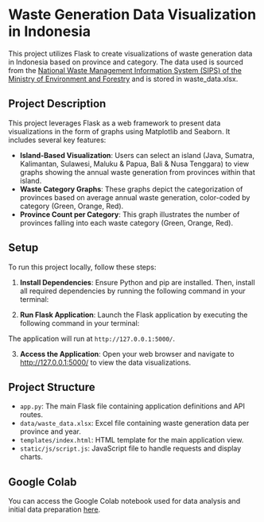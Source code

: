 # Waste Generation Data Visualization in Indonesia

This project utilizes Flask to create visualizations of waste generation data in Indonesia based on province and category. The data used is sourced from the [National Waste Management Information System (SIPS) of the Ministry of Environment and Forestry](https://sipsn.menlhk.go.id/sipsn/public/data/timbulan) and is stored in waste_data.xlsx.

## Project Description

This project leverages Flask as a web framework to present data visualizations in the form of graphs using Matplotlib and Seaborn. It includes several key features:

- **Island-Based Visualization**: Users can select an island (Java, Sumatra, Kalimantan, Sulawesi, Maluku & Papua, Bali & Nusa Tenggara) to view graphs showing the annual waste generation from provinces within that island.
- **Waste Category Graphs**: These graphs depict the categorization of provinces based on average annual waste generation, color-coded by category (Green, Orange, Red).
- **Province Count per Category**: This graph illustrates the number of provinces falling into each waste category (Green, Orange, Red).

## Setup

To run this project locally, follow these steps:

1. **Install Dependencies**:
   Ensure Python and pip are installed. Then, install all required dependencies by running the following command in your terminal:

2. **Run Flask Application**:
Launch the Flask application by executing the following command in your terminal:

The application will run at `http://127.0.0.1:5000/`.

3. **Access the Application**:
Open your web browser and navigate to http://127.0.0.1:5000/ to view the data visualizations.

## Project Structure

- `app.py`: The main Flask file containing application definitions and API routes.
- `data/waste_data.xlsx`: Excel file containing waste generation data per province and year.
- `templates/index.html`: HTML template for the main application view.
- `static/js/script.js`: JavaScript file to handle requests and display charts.

## Google Colab

You can access the Google Colab notebook used for data analysis and initial data preparation [here](https://colab.research.google.com/drive/1tfkHJZSyuctcJet-qifhphA6F3sZiqw0?usp=sharing).

